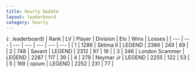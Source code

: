 ```yaml
---
title: Hourly Update
layout: leaderboard
category: hourly
---
```


{: .leaderboard}
| Rank | LV | Player | Division | Elo | Wins | Losses |
| --- | --- | --- | --- | --- | --- | --- |
| <span data-change="0">1</span> | 1286 | <span title="ID: 402846">Sktima II</span> | LEGEND | <span data-change="0">2366</span> | <span data-change="0">249</span> | <span data-change="0">69</span> |
| <span data-change="0">2</span> | 748 | <span title="ID: 556277">Savant</span> | LEGEND | <span data-change="0">2312</span> | <span data-change="0">97</span> | <span data-change="0">19</span> |
| <span data-change="0">3</span> | 346 | <span title="ID: 725085">London Scammer</span> | LEGEND | <span data-change="0">2287</span> | <span data-change="0">117</span> | <span data-change="0">39</span> |
| <span data-change="0">4</span> | 279 | <span title="ID: 396909">Neymar Jr</span> | LEGEND | <span data-change="0">2255</span> | <span data-change="0">122</span> | <span data-change="0">53</span> |
| <span data-change="0">5</span> | 169 | <span title="ID: 750033">opium</span> | LEGEND | <span data-change="0">2252</span> | <span data-change="0">231</span> | <span data-change="0">77</span> |